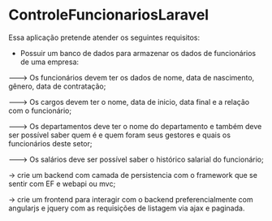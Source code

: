 # ControleFuncionariosLaravel

Essa aplicação pretende atender os seguintes requisitos: 

- Possuir um banco de dados para armazenar os dados de funcionários de uma empresa:

---> Os funcionários devem ter os dados de nome, data de nascimento, gênero, data de contratação;

---> Os cargos devem ter o nome, data de inicio, data final e a relação com o funcionário;

---> Os departamentos deve ter o nome do departamento e também deve ser possível saber quem é e quem foram seus gestores
e quais os funcionários deste setor;

---> Os salários deve ser possível saber o histórico salarial do funcionário;

-> crie um backend com camada de persistencia com o framework que se sentir com EF e webapi ou mvc;

-> crie um frontend para interagir com o backend preferencialmente com angularjs e jquery com as requisições de listagem via ajax e paginada.

